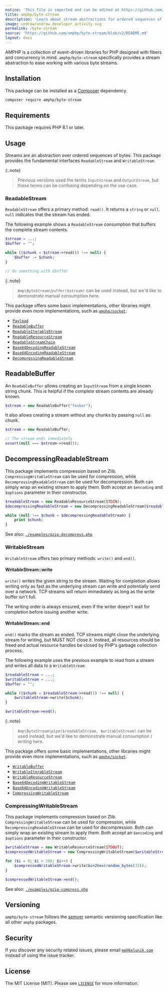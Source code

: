 ```yaml
---
notice: 'This file is imported and can be edited at https://github.com/amphp/byte-stream/blob/v2/README.md'
title: amphp/byte-stream
description: 'Learn about stream abstractions for ordered sequences of bytes.'
image: undraw/undraw_developer_activity.svg
permalink: /byte-stream
source: 'https://github.com/amphp/byte-stream/blob/v2/README.md'
layout: docs
---
```

AMPHP is a collection of event-driven libraries for PHP designed with fibers and concurrency in mind.
`amphp/byte-stream` specifically provides a stream abstraction to ease working with various byte streams.

## Installation

This package can be installed as a [Composer](https://getcomposer.org/) dependency.

```bash
composer require amphp/byte-stream
```

## Requirements

This package requires PHP 8.1 or later.

## Usage

Streams are an abstraction over ordered sequences of bytes. This package provides the fundamental interfaces `ReadableStream` and `WritableStream`.

{:.note}
> Previous versions used the terms `InputStream` and `OutputStream`, but these terms can be confusing depending on the use case.

### ReadableStream

`ReadableStream` offers a primary method: `read()`. It returns a `string` or `null`. `null` indicates that the stream has ended.

The following example shows a `ReadableStream` consumption that buffers the complete stream contents.

```php
$stream = ...;
$buffer = "";

while (($chunk = $stream->read()) !== null) {
    $buffer .= $chunk;
}

// do something with $buffer
```

{:.note}
> `Amp\ByteStream\buffer($stream)` can be used instead, but we'd like to demonstrate manual consumption here.

This package offers some basic implementations, other libraries might provide even more implementations, such as [`amphp/socket`](https://github.com/amphp/socket).

* [`Payload`](#Payload)
* [`ReadableBuffer`](#ReadableBuffer)
* [`ReadableIterableStream`](#ReadableIterableStream)
* [`ReadableResourceStream`](#ReadableResourceStream)
* [`ReadableStreamChain`](#ReadableStreamChain)
* [`Base64DecodingReadableStream`](#Base64DecodingReadableStream)
* [`Base64EncodingReadableStream`](#Base64EncodingReadableStream)
* [`DecompressingReadableStream`](#DecompressingReadableStream)

## ReadableBuffer

An `ReadableBuffer` allows creating an `InputStream` from a single known string chunk.
This is helpful if the complete stream contents are already known.

```php
$stream = new ReadableBuffer("foobar");
```

It also allows creating a stream without any chunks by passing `null` as chunk.

```php
$stream = new ReadableBuffer;

// The stream ends immediately
assert(null === $stream->read());
```

## DecompressingReadableStream

This package implements compression based on Zlib. `CompressingWritableStream` can be used for compression, while `DecompressingReadableStream` can be used for decompression. Both can simply wrap an existing stream to apply them. Both accept an `$encoding` and `$options` parameter in their constructor.

```php
$readableStream = new ReadableResourceStream(STDIN);
$decompressingReadableStream = new DecompressingReadableStream($readableStream, \ZLIB_ENCODING_GZIP);

while (null !== $chunk = $decompressingReadableStream) {
    print $chunk;
}
```

See also: [`./examples/gzip-decompress.php`](https://github.com/amphp/byte-stream/blob/v2/examples/gzip-decompress.php)

### WritableStream

`WritableStream` offers two primary methods: `write()` and `end()`.

#### WritableStream::write

`write()` writes the given string to the stream. Waiting for completion allows writing only as fast as the underlying stream can write and potentially send over a network. TCP streams will return immediately as long as the write buffer isn't full.

The writing order is always ensured, even if the writer doesn't wait for completion before issuing another write.

#### WritableStream::end

`end()` marks the stream as ended. TCP streams might close the underlying stream for writing, but MUST NOT close it. Instead, all resources should be freed and actual resource handles be closed by PHP's garbage collection process.

The following example uses the previous example to read from a stream and writes all data to a `WritableStream`:

```php
$readableStream = ...;
$writableStream = ...;
$buffer = "";

while (($chunk = $readableStream->read()) !== null) {
    $writableStream->write($chunk);
}

$writableStream->end();
```

{:.note}
> `Amp\ByteStream\pipe($readableStream, $writableStream)` can be used instead, but we'd like to demonstrate manual consumption / writing here.

This package offers some basic implementations, other libraries might provide even more implementations, such as [`amphp/socket`](https://github.com/amphp/socket).

* [`WritableBuffer`](#WritableBuffer)
* [`WritableIterableStream`](#WritableIterableStream)
* [`WritableResourceStream`](#WritableResourceStream)
* [`Base64DecodingWritableStream`](#Base64DecodingWritableStream)
* [`Base64EncodingWritableStream`](#Base64EncodingWritableStream)
* [`CompressingWritableStream`](#CompressingWritableStream)

### CompressingWritableStream

This package implements compression based on Zlib. `CompressingWritableStream` can be used for compression, while `DecompressingReadableStream` can be used for decompression. Both can simply wrap an existing stream to apply them. Both accept an `$encoding` and `$options` parameter in their constructor.

```php
$writableStream = new WritableResourceStream(STDOUT);
$compressedWritableStream = new CompressingWritableStream($writableStream, \ZLIB_ENCODING_GZIP);

for ($i = 0; $i < 100; $i++) {
    $compressedWritableStream->write(bin2hex(random_bytes(32));
}

$compressedWritableStream->end();
```

See also: [`./examples/gzip-compress.php`](https://github.com/amphp/byte-stream/blob/v2/examples/gzip-compress.php)

## Versioning

`amphp/byte-stream` follows the [semver](http://semver.org/) semantic versioning specification like all other `amphp` packages.

## Security

If you discover any security related issues, please email [`me@kelunik.com`](mailto:me@kelunik.com) instead of using the issue tracker.

## License

The MIT License (MIT). Please see [`LICENSE`](./LICENSE) for more information.
